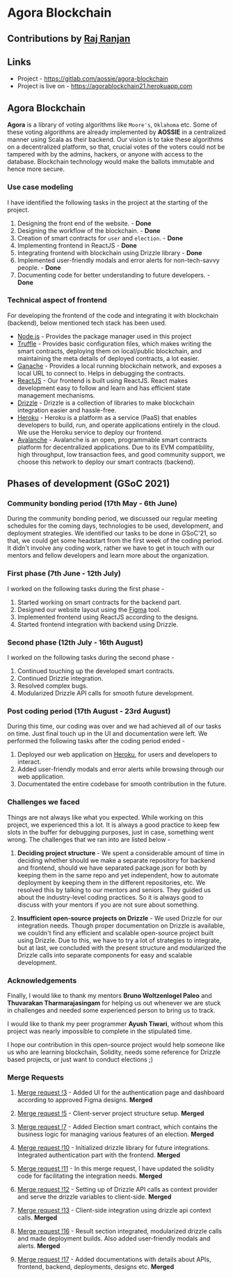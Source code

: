 # Agora Blockchain

## Contributions by [Raj Ranjan](https://gitlab.com/rranjan01234)

## Links

- Project - https://gitlab.com/aossie/agora-blockchain
- Project is live on - https://agorablockchain21.herokuapp.com

## Agora Blockchain

**Agora** is a library of voting algorithms like `Moore's`, `Oklahoma` etc. Some of these voting algorithms are already implemented by **AOSSIE** in a centralized manner using Scala as their backend. Our vision is to take these algorithms on a decentralized platform, so that, crucial votes of the voters could not be tampered with by the admins, hackers, or anyone with access to the database. Blockchain technology would make the ballots immutable and hence more secure.

### Use case modeling

I have identified the following tasks in the project at the starting of the project.

1. Designing the front end of the website. - **Done**
2. Designing the workflow of the blockchain. - **Done**
3. Creation of smart contracts for `user` and `election`. - **Done**
4. Implementing frontend in ReactJS - **Done**
5. Integrating frontend with blockchain using Drizzle library - **Done**
6. Implemented user-friendly modals and error alerts for non-tech-savvy people. - **Done**
7. Documenting code for better understanding to future developers. - **Done**

### Technical aspect of frontend

For developing the frontend of the code and integrating it with blockchain (backend), below mentioned tech stack has been used.

- [Node.js](https://nodejs.org/en/) - Provides the package manager used in this project
- [Truffle](https://www.trufflesuite.com) - Provides basic configuration files, which makes writing the smart contracts, deploying them on local/public blockchain, and maintaining the meta details of deployed contracts, a lot easier.
- [Ganache](https://www.trufflesuite.com/ganache) - Provides a local running blockchain network, and exposes a local URL to connect to. Helps in debugging the contracts.
- [ReactJS](https://reactjs.org/) - Our frontend is built using ReactJS. React makes development easy to follow and learn and has efficient state management mechanisms.
- [Drizzle](https://www.trufflesuite.com/drizzle) - Drizzle is a collection of libraries to make blockchain integration easier and hassle-free.
- [Heroku](https://www.heroku.com/) - Heroku is a platform as a service (PaaS) that enables developers to build, run, and operate applications entirely in the cloud. We use the Heroku service to deploy our frontend.
- [Avalanche](https://www.avax.network/) - Avalanche is an open, programmable smart contracts platform for decentralized applications. Due to its EVM compatibility, high throughput, low transaction fees, and good community support, we choose this network to deploy our smart contracts (backend).

## Phases of development (GSoC 2021)

### Community bonding period (17th May - 6th June)

During the community bonding period, we discussed our regular meeting schedules for the coming days, technologies to be used, development, and deployment strategies. We identified our tasks to be done in GSoC'21, so that, we could get some headstart from the first week of the coding period. It didn't involve any coding work, rather we have to get in touch with our mentors and fellow developers and learn more about the organization.

### First phase (7th June - 12th July)

I worked on the following tasks during the first phase - 
1. Started working on smart contracts for the backend part.
2. Designed our website layout using the [Figma](https://www.figma.com/proto/bHBFXCXVTttj0Po8T5gUGr/Agora-Dashboard?node-id=10348%3A25&scaling=scale-down) tool.
3. Implemented frontend using ReactJS according to the designs.
4. Started frontend integration with backend using Drizzle.

### Second phase (12th July - 16th August)

I worked on the following tasks during the second phase -
1. Continued touching up the developed smart contracts.
2. Continued Drizzle integration.
3. Resolved complex bugs.
4. Modularized Drizzle API calls for smooth future development.

### Post coding period (17th August - 23rd August)

During this time, our coding was over and we had achieved all of our tasks on time. Just final touch up in the UI and documentation were left. We performed the following tasks after the coding period ended -
1. Deployed our web application on [Heroku](https://agorablockchain21.herokuapp.com), for users and developers to interact. 
2. Added user-friendly modals and error alerts while browsing through our web application.
3. Documentated the entire codebase for smooth contribution in the future.

### Challenges we faced

Things are not always like what you expected. While working on this project, we experienced this a lot. It is always a good practice to keep few slots in the buffer for debugging purposes, just in case, something went wrong. The challenges that we ran into are listed below -
1. **Deciding project structure** - We spent a considerable amount of time in deciding whether should we make a separate repository for backend and frontend, should we have separated package.json for both by keeping them in the same repo and yet independent, how to automate deployment by keeping them in the different repositories, etc. We resolved this by talking to our mentors and seniors. They guided us about the industry-level coding practices. So it is always good to discuss with your mentors if you are not sure about something.

2. **Insufficient open-source projects on Drizzle** - We used Drizzle for our integration needs. Though proper documentation on Drizzle is available, we couldn't find any efficient and scalable open-source project built using Drizzle. Due to this, we have to try a lot of strategies to integrate, but at last, we concluded with the present structure and modularized the Drizzle calls into separate components for easy and scalable development.

### Acknowledgements

Finally, I would like to thank my mentors **Bruno Woltzenlogel Paleo** and **Thuvarakan Tharmarajasingam** for helping us out whenever we are stuck in challenges and needed some experienced person to bring us to track.

I would like to thank my peer programmer **Ayush Tiwari**, without whom this project was nearly impossible to complete in the stipulated time.

I hope our contribution in this open-source project would help someone like us who are learning blockchain, Solidity, needs some reference for Drizzle based projects, or just want to conduct elections ;)

### Merge Requests

1. [Merge request !3](https://gitlab.com/aossie/agora-blockchain/-/merge_requests/3) - Added UI for the authentication page and dashboard according to approved Figma designs. **Merged**

2. [Merge request !5](https://gitlab.com/aossie/agora-blockchain/-/merge_requests/5) - Client-server project structure setup. **Merged**

3. [Merge request !7](https://gitlab.com/aossie/agora-blockchain/-/merge_requests/7) - Added Election smart contract, which contains the business logic for managing various features of an election. **Merged**

4. [Merge request !10](https://gitlab.com/aossie/agora-blockchain/-/merge_requests/10) - Initialized drizzle library for future integrations. Integrated authentication part with the frontend. **Merged**

5. [Merge request !11](https://gitlab.com/aossie/agora-blockchain/-/merge_requests/11) - In this merge request, I have updated the solidity code for facilitating the integration needs. **Merged**

6. [Merge request !12](https://gitlab.com/aossie/agora-blockchain/-/merge_requests/12) - Setting up of Drizzle API calls as context provider and serve the drizzle variables to client-side. **Merged**

7. [Merge request !13](https://gitlab.com/aossie/agora-blockchain/-/merge_requests/13) - Client-side integration using drizzle api context calls. **Merged**

8. [Merge request !16](https://gitlab.com/aossie/agora-blockchain/-/merge_requests/16) - Result section integrated, modularized drizzle calls and made deployment builds. Also added user-friendly modals and alerts. **Merged**

9. [Merge request !17](https://gitlab.com/aossie/agora-blockchain/-/merge_requests/17) - Added documentations with details about APIs, frontend, backend, deployments, designs etc. **Merged**
